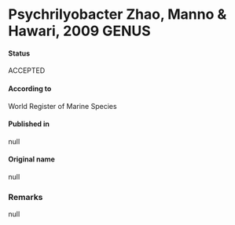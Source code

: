 # Psychrilyobacter Zhao, Manno & Hawari, 2009 GENUS

#### Status
ACCEPTED

#### According to
World Register of Marine Species

#### Published in
null

#### Original name
null

### Remarks
null
